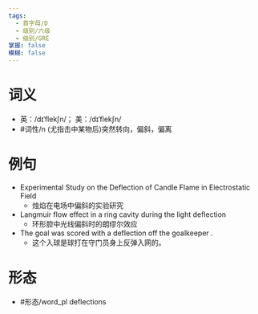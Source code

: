 ```yaml
---
tags:
  - 首字母/D
  - 级别/六级
  - 级别/GRE
掌握: false
模糊: false
---
```

# 词义
- 英：/dɪˈflekʃn/； 美：/dɪˈflekʃn/
- #词性/n  (尤指击中某物后)突然转向，偏斜，偏离
# 例句
- Experimental Study on the Deflection of Candle Flame in Electrostatic Field
	- 烛焰在电场中偏斜的实验研究
- Langmuir flow effect in a ring cavity during the light deflection
	- 环形腔中光线偏斜时的朗缪尔效应
- The goal was scored with a deflection off the goalkeeper .
	- 这个入球是球打在守门员身上反弹入网的。
# 形态
- #形态/word_pl deflections
